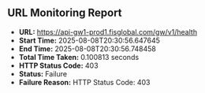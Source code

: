 ## URL Monitoring Report

- **URL:** https://api-gw1-prod1.fisglobal.com/gw/v1/health
- **Start Time:** 2025-08-08T20:30:56.647645
- **End Time:** 2025-08-08T20:30:56.748458
- **Total Time Taken:** 0.100813 seconds
- **HTTP Status Code:** 403
- **Status:** Failure
- **Failure Reason:** HTTP Status Code: 403
